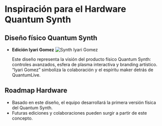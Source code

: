 # Inspiración para el Hardware Quantum Synth

## Diseño físico Quantum Synth

- **Edición Iyari Gomez**
  ![Synth Iyari Gomez](iyari_gomez_synth.png)

  Este diseño representa la visión del producto físico Quantum Synth: controles avanzados, esfera de plasma interactiva y branding artístico.  
  “Iyari Gomez” simboliza la colaboración y el espíritu maker detrás de QuantumLive.

## Roadmap Hardware

- Basado en este diseño, el equipo desarrollará la primera versión física del Quantum Synth.
- Futuras ediciones y colaboraciones pueden surgir a partir de este concepto.